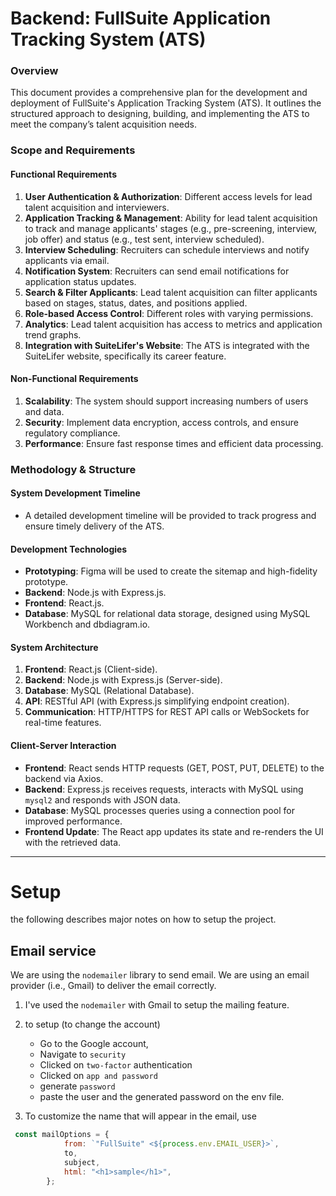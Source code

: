 # Backend: FullSuite Application Tracking System (ATS)

### Overview

This document provides a comprehensive plan for the development and deployment of FullSuite's Application Tracking System (ATS). It outlines the structured approach to designing, building, and implementing the ATS to meet the company’s talent acquisition needs.

### Scope and Requirements

#### Functional Requirements

1. **User Authentication & Authorization**: Different access levels for lead talent acquisition and interviewers.
2. **Application Tracking & Management**: Ability for lead talent acquisition to track and manage applicants' stages (e.g., pre-screening, interview, job offer) and status (e.g., test sent, interview scheduled).
3. **Interview Scheduling**: Recruiters can schedule interviews and notify applicants via email.
4. **Notification System**: Recruiters can send email notifications for application status updates.
5. **Search & Filter Applicants**: Lead talent acquisition can filter applicants based on stages, status, dates, and positions applied.
6. **Role-based Access Control**: Different roles with varying permissions.
7. **Analytics**: Lead talent acquisition has access to metrics and application trend graphs.
8. **Integration with SuiteLifer's Website**: The ATS is integrated with the SuiteLifer website, specifically its career feature.

#### Non-Functional Requirements

1. **Scalability**: The system should support increasing numbers of users and data.
2. **Security**: Implement data encryption, access controls, and ensure regulatory compliance.
3. **Performance**: Ensure fast response times and efficient data processing.

### Methodology & Structure

#### System Development Timeline

- A detailed development timeline will be provided to track progress and ensure timely delivery of the ATS.

#### Development Technologies

- **Prototyping**: Figma will be used to create the sitemap and high-fidelity prototype.
- **Backend**: Node.js with Express.js.
- **Frontend**: React.js.
- **Database**: MySQL for relational data storage, designed using MySQL Workbench and dbdiagram.io.

#### System Architecture

1. **Frontend**: React.js (Client-side).
2. **Backend**: Node.js with Express.js (Server-side).
3. **Database**: MySQL (Relational Database).
4. **API**: RESTful API (with Express.js simplifying endpoint creation).
5. **Communication**: HTTP/HTTPS for REST API calls or WebSockets for real-time features.

#### Client-Server Interaction

- **Frontend**: React sends HTTP requests (GET, POST, PUT, DELETE) to the backend via Axios.
- **Backend**: Express.js receives requests, interacts with MySQL using `mysql2` and responds with JSON data.
- **Database**: MySQL processes queries using a connection pool for improved performance.
- **Frontend Update**: The React app updates its state and re-renders the UI with the retrieved data.

***


# Setup
the following describes major notes on how to setup the project.
## Email service
We are using the `nodemailer` library to send email. We are using an email provider (i.e., Gmail) to deliver the email correctly. 

1. I've used the `nodemailer` with Gmail to setup the mailing feature. 
2. to setup (to change the account)
    - Go to the Google account, 
    - Navigate to `security`
    - Clicked on `two-factor` authentication
    - Clicked on `app and password`
    - generate `password`
    - paste the user and the generated password on the env file. 

3. To customize the name that will appear in the email, use
```javascript
 const mailOptions = {
            from: `"FullSuite" <${process.env.EMAIL_USER}>`,
            to,
            subject,
            html: "<h1>sample</h1>",
        };
```